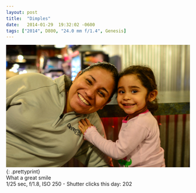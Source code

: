 ```yaml
---
layout: post
title:  "Dimples"
date:   2014-01-29  19:32:02 -0600
tags: ["2014", D800, "24.0 mm f/1.4", Genesis]
---
```

![:title](/images/2014/2014_0129_DSC_9943.jpg)
{: .prettyprint}  
What a great smile  
1/25 sec, f/1.8, ISO 250 - Shutter clicks this day: 202